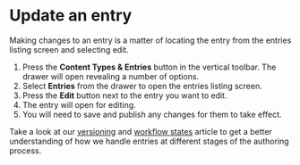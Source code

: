 # Update an entry
Making changes to an entry is a matter of locating the entry from the entries listing screen and selecting edit.

1. Press the **Content Types & Entries** button in the vertical toolbar. The drawer will open revealing a number of options.
2. Select **Entries** from the drawer to open the entries listing screen.
3. Press the **Edit** button next to the entry you want to edit.
4. The entry will open for editing.
5. You will need to save and publish any changes for them to take effect.

Take a look at our [versioning](/entries/entry-versioning.md) and [workflow states](/entries/workflow-states.md) article to get a better understanding of how we handle entries at different stages of the authoring process.
